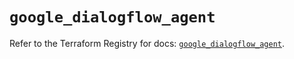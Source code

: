 # `google_dialogflow_agent`

Refer to the Terraform Registry for docs: [`google_dialogflow_agent`](https://registry.terraform.io/providers/hashicorp/google/5.21.0/docs/resources/dialogflow_agent).
